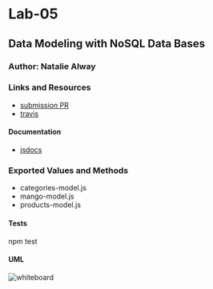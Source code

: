 # Lab-05

## Data Modeling with NoSQL Data Bases

### Author: Natalie Alway

### Links and Resources
* [submission PR](https://github.com/nataliealway-401-advanced-javascript/lab-05-NoSQL/pull/1)
* [travis](https://www.travis-ci.com/nataliealway-401-advanced-javascript/lab-05-NoSQL)

#### Documentation
* [jsdocs]()


### Exported Values and Methods
* categories-model.js
* mango-model.js
* products-model.js
  
#### Tests
npm test

#### UML
![whiteboard](./assets/lab05UML.jpeg)
